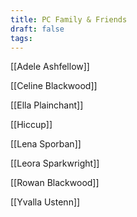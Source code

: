 ```yaml
---
title: PC Family & Friends
draft: false
tags:
---
```

[[Adele Ashfellow]]

[[Celine Blackwood]]

[[Ella Plainchant]]

[[Hiccup]]

[[Lena Sporban]]

[[Leora Sparkwright]]

[[Rowan Blackwood]]

[[Yvalla Ustenn]]